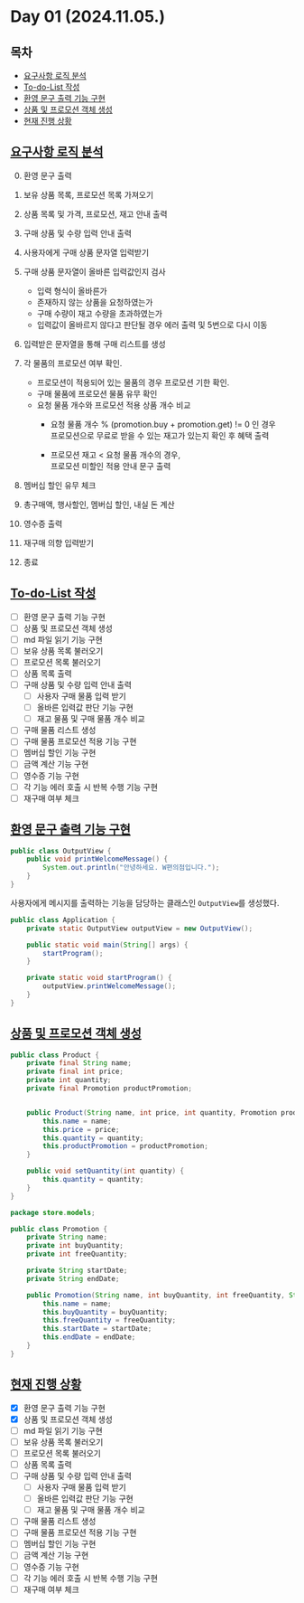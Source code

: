 # Day 01 (2024.11.05.)

## 목차

* [요구사항 로직 분석](./Day_01.md#요구사항-로직-분석)
* [To-do-List 작성](./Day_01.md#to-do-list-작성)
* [환영 문구 출력 기능 구현](./Day_01.md#환영-문구-출력-기능-구현)
* [상품 및 프로모션 객체 생성](./Day_01.md#상품-및-프로모션-객체-생성)
* [현재 진행 상황](./Day_01.md#현재-진행-상황)



## [요구사항 로직 분석](./Day_01.md#목차)

0. 환영 문구 출력
1. 보유 상품 목록, 프로모션 목록 가져오기
2. 상품 목록 및 가격, 프로모션, 재고 안내 출력
3. 구매 상품 및 수량 입력 안내 출력
4. 사용자에게 구매 상품 문자열 입력받기
5. 구매 상품 문자열이 올바른 입력값인지 검사
    * 입력 형식이 올바른가
    * 존재하지 않는 상품을 요청하였는가
    * 구매 수량이 재고 수량을 초과하였는가
    * 입력값이 올바르지 않다고 판단될 경우 에러 출력 및 5번으로 다시 이동

6. 입력받은 문자열을 통해 구매 리스트를 생성
7. 각 물품의 프로모션 여부 확인. 
    * 프로모션이 적용되어 있는 물품의 경우 프로모션 기한 확인.
    * 구매 물품에 프로모션 물품 유무 확인
    * 요청 물품 개수와 프로모션 적용 상품 개수 비교
        * 요청 물품 개수 % (promotion.buy + promotion.get) != 0 인 경우<br>
        프로모션으로 무료로 받을 수 있는 재고가 있는지 확인 후 혜택 출력

        * 프로모션 재고 < 요청 물품 개수의 경우,<br>
        프로모션 미할인 적용 안내 문구 출력

8. 멤버십 할인 유무 체크
9. 총구매액, 행사할인, 멤버십 할인, 내실 돈 계산
10. 영수증 출력
11. 재구매 의향 입력받기
12. 종료

## [To-do-List 작성](./Day_01.md#목차)

- [ ] 환영 문구 출력 기능 구현
- [ ] 상품 및 프로모션 객체 생성
- [ ] md 파일 읽기 기능 구현
- [ ] 보유 상품 목록 불러오기
- [ ] 프로모션 목록 불러오기
- [ ] 상품 목록 출력
- [ ] 구매 상품 및 수량 입력 안내 출력
    - [ ] 사용자 구매 물품 입력 받기
    - [ ] 올바른 입력값 판단 기능 구현
    - [ ] 재고 물품 및 구매 물품 개수 비교
- [ ] 구매 물품 리스트 생성
- [ ] 구매 물품 프로모션 적용 기능 구현
- [ ] 멤버십 할인 기능 구현
- [ ] 금액 계산 기능 구현
- [ ] 영수증 기능 구현
- [ ] 각 기능 에러 호출 시 반복 수행 기능 구현
- [ ] 재구매 여부 체크

## [환영 문구 출력 기능 구현](./Day_01.md#목차)
```java
public class OutputView {
    public void printWelcomeMessage() {
        System.out.println("안녕하세요. W편의점입니다.");
    }
}
```
사용자에게 메시지를 출력하는 기능을 담당하는 클래스인 ```OutputView```를 생성했다.


```java
public class Application {
    private static OutputView outputView = new OutputView();

    public static void main(String[] args) {
        startProgram();
    }

    private static void startProgram() {
        outputView.printWelcomeMessage();
    }
}
```

## [상품 및 프로모션 객체 생성](./Day_01.md#목차)
```java
public class Product {
    private final String name;
    private final int price;
    private int quantity;
    private final Promotion productPromotion;


    public Product(String name, int price, int quantity, Promotion productPromotion) {
        this.name = name;
        this.price = price;
        this.quantity = quantity;
        this.productPromotion = productPromotion;
    }

    public void setQuantity(int quantity) {
        this.quantity = quantity;
    }
}
```

```java
package store.models;

public class Promotion {
    private String name;
    private int buyQuantity;
    private int freeQuantity;

    private String startDate;
    private String endDate;

    public Promotion(String name, int buyQuantity, int freeQuantity, String startDate, String endDate) {
        this.name = name;
        this.buyQuantity = buyQuantity;
        this.freeQuantity = freeQuantity;
        this.startDate = startDate;
        this.endDate = endDate;
    }
}
```

## [현재 진행 상황](./Day_01.md#목차)
- [x] 환영 문구 출력 기능 구현
- [x] 상품 및 프로모션 객체 생성
- [ ] md 파일 읽기 기능 구현
- [ ] 보유 상품 목록 불러오기
- [ ] 프로모션 목록 불러오기
- [ ] 상품 목록 출력
- [ ] 구매 상품 및 수량 입력 안내 출력
    - [ ] 사용자 구매 물품 입력 받기
    - [ ] 올바른 입력값 판단 기능 구현
    - [ ] 재고 물품 및 구매 물품 개수 비교
- [ ] 구매 물품 리스트 생성
- [ ] 구매 물품 프로모션 적용 기능 구현
- [ ] 멤버십 할인 기능 구현
- [ ] 금액 계산 기능 구현
- [ ] 영수증 기능 구현
- [ ] 각 기능 에러 호출 시 반복 수행 기능 구현
- [ ] 재구매 여부 체크